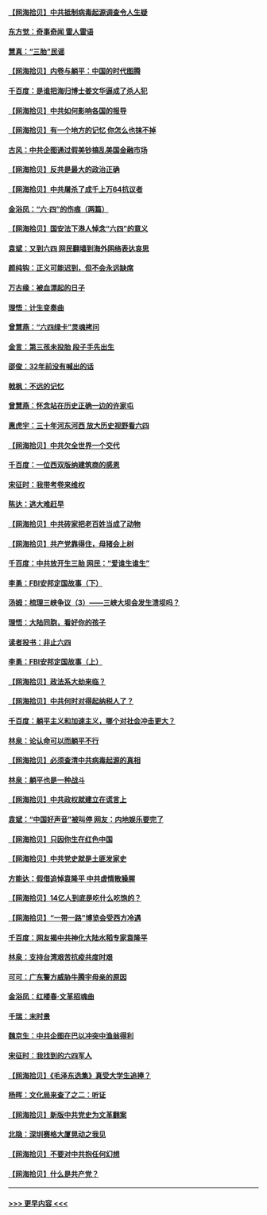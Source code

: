 #### [【网海拾贝】中共抵制病毒起源调查令人生疑](../pages/nsc993/n13017785.md?t=06131401) 
#### [东方觉：奇事奇闻 雷人雷语](../pages/nsc993/n13017577.md?t=06131401) 
#### [慧真：“三胎”民谣](../pages/nsc993/n13017394.md?t=06131401) 
#### [【网海拾贝】内卷与躺平：中国的时代图腾](../pages/nsc993/n13016128.md?t=06131401) 
#### [千百度：是谁把海归博士姜文华逼成了杀人犯](../pages/nsc993/n13015218.md?t=06131401) 
#### [【网海拾贝】中共如何影响各国的报导](../pages/nsc993/n13012599.md?t=06131401) 
#### [【网海拾贝】有一个地方的记忆 你怎么也抹不掉](../pages/nsc993/n13009802.md?t=06131401) 
#### [古风：中共企图通过假美钞搞乱美国金融市场](../pages/nsc993/n13009626.md?t=06131401) 
#### [【网海拾贝】反共是最大的政治正确](../pages/nsc993/n13007051.md?t=06131401) 
#### [【网海拾贝】中共屠杀了成千上万64抗议者](../pages/nsc993/n13002713.md?t=06131401) 
#### [金浴凤：“六·四”的伤痕（两篇）](../pages/nsc993/n13001719.md?t=06131401) 
#### [【网海拾贝】国安法下港人悼念“六四”的意义](../pages/nsc993/n13001039.md?t=06131401) 
#### [袁斌：又到六四 网民翻墙到海外网络表达哀思](../pages/nsc993/n13000995.md?t=06131401) 
#### [颜纯钩：正义可能迟到，但不会永远缺席](../pages/nsc993/n13000920.md?t=06131401) 
#### [万古缘：被血漂起的日子](../pages/nsc993/n13000914.md?t=06131401) 
#### [理悟：计生变奏曲](../pages/nsc993/n13000414.md?t=06131401) 
#### [曾慧燕：“六四绿卡”灵魂拷问](../pages/nsc993/n13000277.md?t=06131401) 
#### [金言：第三孩未投胎 段子手先出生](../pages/nsc993/n13000215.md?t=06131401) 
#### [邵俊：32年前没有喊出的话](../pages/nsc993/n13000181.md?t=06131401) 
#### [戟枫：不远的记忆](../pages/nsc993/n13000121.md?t=06131401) 
#### [曾慧燕：怀念站在历史正确一边的许家屯](../pages/nsc993/n13000073.md?t=06131401) 
#### [惠虎宇：三十年河东河西 放大历史视野看六四](../pages/nsc993/n13000018.md?t=06131401) 
#### [【网海拾贝】中共欠全世界一个交代](../pages/nsc993/n12998706.md?t=06131401) 
#### [千百度：一位西双版纳建筑商的感恩](../pages/nsc993/n12998487.md?t=06131401) 
#### [宋征时：我带考卷来维权](../pages/nsc993/n12994088.md?t=06131401) 
#### [陈达：逃大难赶早](../pages/nsc993/n12993569.md?t=06131401) 
#### [【网海拾贝】中共砖家把老百姓当成了动物](../pages/nsc993/n12993483.md?t=06131401) 
#### [【网海拾贝】共产党靠得住，母猪会上树](../pages/nsc993/n12990730.md?t=06131401) 
#### [千百度：中共放开生三胎 网民：“爱谁生谁生”](../pages/nsc993/n12990644.md?t=06131401) 
#### [李勇：FBI安邦定国故事（下）](../pages/nsc993/n12987854.md?t=06131401) 
#### [汤姆：梳理三峡争议（3）——三峡大坝会发生溃坝吗？](../pages/nsc993/n12989806.md?t=06131401) 
#### [理悟：大陆同胞，看好你的孩子](../pages/nsc993/n12989778.md?t=06131401) 
#### [读者投书：非止六四](../pages/nsc993/n12989673.md?t=06131401) 
#### [李勇：FBI安邦定国故事（上）](../pages/nsc993/n12987749.md?t=06131401) 
#### [【网海拾贝】政法系大劫来临？](../pages/nsc993/n12987596.md?t=06131401) 
#### [【网海拾贝】中共何时对得起纳税人了？](../pages/nsc993/n12985578.md?t=06131401) 
#### [千百度：躺平主义和加速主义，哪个对社会冲击更大？](../pages/nsc993/n12985512.md?t=06131401) 
#### [林泉：论认命可以而躺平不行](../pages/nsc993/n12985505.md?t=06131401) 
#### [【网海拾贝】必须查清中共病毒起源的真相](../pages/nsc993/n12984276.md?t=06131401) 
#### [林泉：躺平也是一种战斗](../pages/nsc993/n12984194.md?t=06131401) 
#### [【网海拾贝】中共政权就建立在谎言上](../pages/nsc993/n12981880.md?t=06131401) 
#### [袁斌：“中国好声音”被叫停 网友：内地娱乐要完了](../pages/nsc993/n12981826.md?t=06131401) 
#### [【网海拾贝】只因你生在红色中国](../pages/nsc993/n12979096.md?t=06131401) 
#### [【网海拾贝】中共党史就是土匪发家史](../pages/nsc993/n12976478.md?t=06131401) 
#### [方能达：假借追悼袁隆平 中共虚情散臊腥](../pages/nsc993/n12976396.md?t=06131401) 
#### [【网海拾贝】14亿人到底是吃什么吃饱的？](../pages/nsc993/n12974125.md?t=06131401) 
#### [【网海拾贝】“一带一路”博览会受西方冷遇](../pages/nsc993/n12971787.md?t=06131401) 
#### [千百度：网友揭中共神化大陆水稻专家袁隆平](../pages/nsc993/n12971733.md?t=06131401) 
#### [林泉：支持台湾艰苦抗疫共度时艰](../pages/nsc993/n12971350.md?t=06131401) 
#### [可可：广东警方威胁牛腾宇母亲的原因](../pages/nsc993/n12971100.md?t=06131401) 
#### [金浴凤：红楼春·文革招魂曲](../pages/nsc993/n12970354.md?t=06131401) 
#### [千瑞：末时景](../pages/nsc993/n12970337.md?t=06131401) 
#### [魏京生：中共企图在巴以冲突中渔翁得利](../pages/nsc993/n12970286.md?t=06131401) 
#### [宋征时：我找到的六四军人](../pages/nsc993/n12970213.md?t=06131401) 
#### [【网海拾贝】《毛泽东选集》真受大学生追捧？](../pages/nsc993/n12968779.md?t=06131401) 
#### [杨晖：文化局来查了之二：听证](../pages/nsc993/n12966528.md?t=06131401) 
#### [【网海拾贝】新版中共党史为文革翻案](../pages/nsc993/n12967526.md?t=06131401) 
#### [北隐：深圳赛格大厦晃动之我见](../pages/nsc993/n12967393.md?t=06131401) 
#### [【网海拾贝】不要对中共抱任何幻想](../pages/nsc993/n12965222.md?t=06131401) 
#### [【网海拾贝】什么是共产党？](../pages/nsc993/n12962781.md?t=06131401) 

----
#### [ >>> 更早内容 <<< ](../indexes/nsc993-earlier.md)
